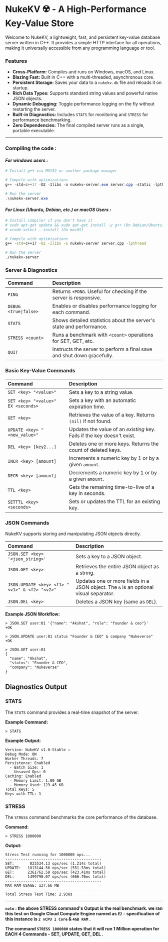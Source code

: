 # NukeKV ☢️ - A High-Performance Key-Value Store

Welcome to NukeKV, a lightweight, fast, and persistent key-value database server written in C++. It provides a simple HTTP interface for all operations, making it universally accessible from any programming language or tool.

### Features

*   **Cross-Platform:** Compiles and runs on Windows, macOS, and Linux.
*   **Blazing Fast:** Built in C++ with a multi-threaded, asynchronous core.
*   **Persistent Storage:** Saves your data to a `nukekv.db` file and reloads it on startup.
*   **Rich Data Types:** Supports standard string values and powerful native JSON objects.
*   **Dynamic Debugging:** Toggle performance logging on the fly without restarting the server.
*   **Built-in Diagnostics:** Includes `STATS` for monitoring and `STRESS` for performance benchmarking.
*   **Zero Dependencies:** The final compiled server runs as a single, portable executable.

---

### **Compiling the code :**


#### *For windows users :*

```powershell
# Install g++ via MSYS2 or another package manager

# Compile with optimizations
g++ -std=c++17 -O2 -Ilibs -o nukekv-server.exe server.cpp -static -lpthread -lws2_32 -lwsock32

# Run the server
.\nukekv-server.exe
```

#### *For Linux (Ubuntu, Debian, etc.) or macOS Users :*

``` bash
# Install compiler if you don't have it
# sudo apt-get update && sudo apt-get install -y g++ (On Debian/Ubuntu)
# xcode-select --install (On macOS)

# Compile with optimizations
g++ -std=c++17 -O2 -Ilibs -o nukekv-server server.cpp -lpthread

# Run the server
./nukekv-server
```



### Server & Diagnostics

| Command | Description |
| :--- | :--- |
| `PING` | Returns `+PONG`. Useful for checking if the server is responsive. |
| `DEBUG <true\|false>` | Enables or disables performance logging for each command. |
| `STATS` | Shows detailed statistics about the server's state and performance. |
| `STRESS <count>` | Runs a benchmark with `<count>` operations for SET, GET, etc. |
| `QUIT` | Instructs the server to perform a final save and shut down gracefully. |

### Basic Key-Value Commands

| Command | Description |
| :--- | :--- |
| `SET <key> "<value>"` | Sets a key to a string value. |
| `SET <key> "<value>" EX <seconds>` | Sets a key with an automatic expiration time. |
| `GET <key>` | Retrieves the value of a key. Returns `(nil)` if not found. |
| `UPDATE <key> "<new_value>"` | Updates the value of an *existing* key. Fails if the key doesn't exist. |
| `DEL <key> [key2...]` | Deletes one or more keys. Returns the count of deleted keys. |
| `INCR <key> [amount]` | Increments a numeric key by 1 or by a given `amount`. |
| `DECR <key> [amount]` | Decrements a numeric key by 1 or by a given `amount`. |
| `TTL <key>` | Gets the remaining time-to-live of a key in seconds. |
| `SETTTL <key> <seconds>` | Sets or updates the TTL for an existing key. |

### JSON Commands

NukeKV supports storing and manipulating JSON objects directly.

| Command | Description |
| :--- | :--- |
| `JSON.SET <key> '<json_string>'` | Sets a key to a JSON object. |
| `JSON.GET <key>` | Retrieves the entire JSON object as a string. |
| `JSON.UPDATE <key> <f1> "<v1>" & <f2> "<v2>"` | Updates one or more fields in a JSON object. The `&` is an optional visual separator. |
| `JSON.DEL <key>` | Deletes a JSON key (same as `DEL`). |

**Example JSON Workflow:**
```
> JSON.SET user:01 '{"name": "Akshat", "role": "founder & ceo"}'
+OK

> JSON.UPDATE user:01 status "Founder & CEO" & company "Nukeverse"
+OK

> JSON.GET user:01
{
  "name": "Akshat",
  "status": "Founder & CEO",
  "company": "Nukeverse"
}
```


## Diagnostics Output

### STATS

The `STATS` command provides a real-time snapshot of the server.

**Example Command:**
```
> STATS
```

**Example Output:**
```
Version: NukeKV v1.0-Stable ♾️
Debug Mode: ON
Worker Threads: 7
Persistence: Enabled
  - Batch Size: 1
  - Unsaved Ops: 0
Caching: Enabled
  - Memory Limit: 1.00 GB
  - Memory Used: 123.45 KB
Total Keys: 5
Keys with TTL: 1
```

### STRESS

The `STRESS` command benchmarks the core performance of the database.

**Command:**
```
> STRESS 1000000
```

**Output:**

```
Stress Test running for 1000000 ops...
-------------------------------------------
SET:       823534.13 ops/sec (1.214s total)
UPDATE:   1813144.56 ops/sec (551.53ms total)
GET:      2361762.58 ops/sec (423.41ms total)
DEL:      1499790.07 ops/sec (666.76ms total)
-------------------------------------------
MAX RAM USAGE: 137.66 MB
-------------------------------------------
Total Stress Test Time: 2.938s

``` 

---

**`note` : the above STRESS command's Output is the real benchmark. we ran this test on Google Cloud Compute Engine named as `E2` - specification of this instance is `2 vCPU 1 Core` & `4GB RAM` .**

**The command `STRESS 1000000` states that it will run 1 Million operation for EACH 4 Commands - SET, UPDATE, GET, DEL .**